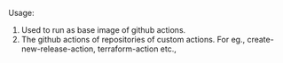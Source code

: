 Usage:
1. Used to run as base image of github actions.
2. The github actions of repositories of custom actions. For eg., create-new-release-action, terraform-action etc.,
